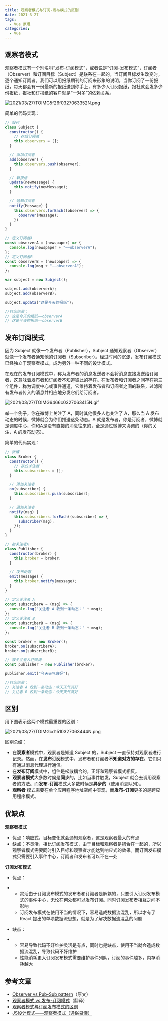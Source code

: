 ```yaml
---
title: 观察者模式与订阅-发布模式的区别
date: 2021-3-27
tags:
  - Vue 原理
categories:
  - Vue
---
```


## 观察者模式



观察者模式有一个别名叫“发布-订阅模式”，或者说是“订阅-发布模式”，订阅者（Observer）和订阅目标（Subject）是联系在一起的，当订阅目标发生改变时，逐个通知订阅者。我们可以用报纸期刊的订阅来形象的说明，当你订阅了一份报纸，每天都会有一份最新的报纸送到你手上，有多少人订阅报纸，报社就会发多少份报纸，报社和订报纸的客户就是“一对多”的依赖关系。

![2021/03/27/TOIMG5f26f0327063352N.png](https://picturebed.tumiblog.top/2021/03/27/TOIMG5f26f0327063352N.png)



简单的代码实现：



```js
// 报刊
class Subject {
  constructor() {
    // 存放订阅者
    this.observers = [];
  }

  // 添加订阅者
  add(observer) {
    this.observers.push(observer);
  }

  // 新报纸
  updata(newMessage) {
    this.notify(newMessage);
  }

  // 通知订阅者
  notify(Message) {
    this.observers.forEach((observer) => {
      observer(Message);
    })
  }
}

// 定义订阅者A
const observerA = (newspaper) => {
  console.log(newspaper + "——observerA");
};
// 定义订阅者B
const observerB = (newspaper) => {
  console.log(msg + "——observerA");
};

var subject = new Subject();

subject.add(observerA);
subject.add(observerB);

subject.updata("这是今天的报纸");

//打印结果：
// 这是今天的报纸——observerA
// 这是今天的报纸——observerB
```



## 发布订阅模式





因为 Subject 就像一个发布者（Publisher），Subject 通知观察者（Observer）就像一个发布者通知他的订阅者（Subscriber）。经过时间的沉淀，发布订阅模式已经独立于观察者模式，成为另外一种不同的设计模式。



在现在的发布订阅模式中，称为发布者的消息发送者不会将消息直接发送给订阅者，这意味着发布者和订阅者不知道彼此的存在。在发布者和订阅者之间存在第三个组件，称为调度中心或事件通道，它维持着发布者和订阅者之间的联系，过滤所有发布者传入的消息并相应地分发它们给订阅者。



![2021/03/27/TOIMG6466c0327063415N.gif](https://picturebed.tumiblog.top/2021/03/27/TOIMG6466c0327063415N.gif)



举一个例子，你在微博上关注了 A，同时其他很多人也关注了 A，那么当 A 发布动态的时候，微博就会为你们推送这条动态。A 就是发布者，你是订阅者，微博就是调度中心，你和A是没有直接的消息往来的，全是通过微博来协调的（你的关注，A 的发布动态）。



简单的代码实现：



```js
// 微博
class Broker {
  constructor() {
    // 存放关注者
    this.subscribers = [];
  }

  // 添加关注者
  on(subscriber) {
    this.subscribers.push(subscriber);
  }

  // 通知关注者
  notify(msg) {
    this.subscribers.forEach((subscriber) => {
      subscriber(msg);
    });
  }
}

// 被关注者A
class Publisher {
  constructor(broker) {
    this.broker = broker;
  }

  // 发布动态
  emit(message) {
    this.broker.notify(message);
  }
}

// 定义关注者 A
const subscriberA = (msg) => {
  console.log("关注者 A 收到一条动态：" + msg);
};
// 定义关注者 B
const subscriberB = (msg) => {
  console.log("关注者 B 收到一条动态：" + msg);
};

const broker = new Broker();
broker.on(subscriberA);
broker.on(subscriberB);

// 被关注者入驻微博
const publisher = new Publisher(broker);

publisher.emit("今天天气真好");

//打印结果：
// 关注者 A 收到一条动态：今天天气真好
// 关注者 B 收到一条动态：今天天气真好
```



## 区别



用下图表示这两个模式最重要的区别：



![2021/03/27/TOIMGcd1510327063444N.png](https://picturebed.tumiblog.top/2021/03/27/TOIMGcd1510327063444N.png)



区别总结：



- 在**观察者**模式中，观察者是知道 Subject 的，Subject 一直保持对观察者进行记录。然而，在**发布订阅**模式中，发布者和订阅者**不知道对方的存在**。它们只有通过消息代理进行通信。
- 在**发布订阅**模式中，组件是松散耦合的，正好和观察者模式相反。
- **观察者模式**大多数时候是**同步**的，比如当事件触发，Subject 就会去调用观察者的方法。而**发布-订阅**模式大多数时候是**异步的**（使用消息队列）。
- **观察者** 模式需要在单个应用程序地址空间中实现，而**发布-订阅**更多的是跨应用程序模式。



## 优缺点



**观察者模式**



- 优点：响应式，目标变化就会通知观察者，这是观察者最大的有点
- 缺点：不灵活，相比订阅发布模式，由于目标和观察者是耦合在一起的，所以观察者模式需要同时引入目标和观察者才能达到响应式的效果。而订阅发布模式只需要引入事件中心，订阅者和发布者可以不在一处



**订阅发布模式**



- 优点：

- - 灵活由于订阅发布模式的发布者和订阅者是解耦的，只要引入订阅发布模式的事件中心，无论在何处都可以发布订阅。同时订阅发布者相互之间不影响
  - 订阅发布模式在使用不当的情况下，容易造成数据流混乱，所以才有了 React 提出的单项数据流思想，就是为了解决数据流混乱的问题

- 缺点：

- - 容易导致代码不好维护灵活是有点，同时也是缺点，使用不当就会造成数据流混乱，导致代码不好维护
  - 性能消耗更大订阅发布模式需要维护事件列队，订阅的事件越多，内存消耗越大



## 参考文章



- [Observer vs Pub-Sub pattern](https://hackernoon.com/observer-vs-pub-sub-pattern-50d3b27f838c)（原文）
- [观察者模式 vs 发布-订阅模式](https://juejin.cn/post/6844903513009422343)（翻译）
- [观察者模式与订阅发布模式的区别](https://www.cnblogs.com/onepixel/p/10806891.html)
- [JS设计模式——观察者模式（通俗易懂）](https://www.cnblogs.com/minigrasshopper/p/9134196.html)